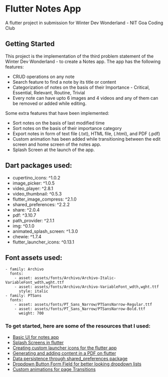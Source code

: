 # Flutter Notes App

A flutter project in submission for Winter Dev Wonderland - NIT Goa Coding Club

## Getting Started

This project is the implementation of the third problem statement of the Winter Dev Wonderland - to create a Notes app.
The app has the following features:
  - CRUD operations on any note
  - Search feature to find a note by its title or content
  - Categorization of notes on the basis of their Importance - Critical, Essential, Relevant, Routine, Trivial
  - Every note can have upto 6 images and 4 videos and any of them can be removed or added while editing.

Some extra features that have been implemented:
  - Sort notes on the basis of last modified time
  - Sort notes on the basis of their importance category
  - Export notes in form of text file (.txt), HTML file, (.html), and PDF (.pdf)
  - Custom animation has been added while transitioning between the edit screen and home screen of the notes app.
  - Splash Screen at the launch of the app.


## Dart packages used:
  -   cupertino_icons: ^1.0.2
  -   image_picker: ^1.0.5
  -   video_player: ^2.8.1
  -   video_thumbnail: ^0.5.3
  -   flutter_image_compress: ^2.1.0
  -   shared_preferences: ^2.2.2
  -   share: ^2.0.4
  -   pdf: ^3.10.7
  -   path_provider: ^2.1.1
  -   img: ^0.1.0
  -   animated_splash_screen: ^1.3.0
  -   chewie: ^1.7.4
  -   flutter_launcher_icons: ^0.13.1

## Font assets used:
    - family: Archivo
      fonts:
        - asset: assets/fonts/Archivo/Archivo-Italic-VariableFont_wdth,wght.ttf
        - asset: assets/fonts/Archivo/Archivo-VariableFont_wdth,wght.ttf
          style: italic
    - family: PTSans
      fonts:
        - asset: assets/fonts/PT_Sans_Narrow/PTSansNarrow-Regular.ttf
        - asset: assets/fonts/PT_Sans_Narrow/PTSansNarrow-Bold.ttf
          weight: 700

### To get started, here are some of the resources that I used:
  - [Basic UI for notes app](https://www.youtube.com/watch?v=4Na6MF_9tIE)
  - [Splash Screens in flutter](https://www.youtube.com/watch?v=XXISgdYHdYw)
  - [Creating custom launcher icons for the flutter app](https://www.youtube.com/watch?v=QPVMaedX1W8)
  - [Generating and adding content in a PDF on flutter](https://www.youtube.com/watch?v=8j6GKtpRkow)
  - [Data persistence through shared_preferences package](https://www.youtube.com/watch?v=hiZcVbyukBo)
  - [Dropdown Button Form Field for better looking dropdown lists](https://www.youtube.com/watch?v=6_Azs3fq9O4)
  - [Custom animations for page Transitions](https://www.youtube.com/watch?v=ioUroK7Dnhg)
